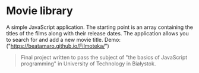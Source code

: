 # Movie library
 
A simple JavaScript application. The starting point is an array containing the titles of the films along with their release dates. The application allows you to search for and add a new movie title.
Demo: ("https://beatamaro.github.io/Filmoteka/")


>Final project written to pass the subject of "the basics of JavaScript programming" in University of Technology in Białystok.
